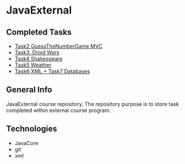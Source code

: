 # JavaExternal


## Completed Tasks
* [Task2 GuessTheNumberGame MVC](https://github.com/keynod/JavaExternal/tree/master/GuessTheNumber)
* [Task3. Droid Wars](https://github.com/keynod/JavaExternal/tree/master/DroidWars)
* [Task4 Shakespeare](https://github.com/keynod/JavaExternal/tree/master/Shakespeare)
* [Task5 Weather](https://github.com/keynod/JavaExternal/tree/master/Weather)
* [Task6 XML + Task7 Databases](https://github.com/keynod/JavaExternal/tree/master/Computers)

## General Info
JavaExternal course repository. 
The repository purpose is to store task completed within external course program. 

## Technologies
* JavaCore 
* git
* xml 

